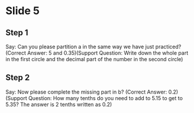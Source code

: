 # Slide 5

## Step 1

Say: Can you please partition a in the same way we have just practiced? (Correct Answer: 5 and 0.35)(Support Question: Write down the whole part in the first circle and the decimal part of the number in the second circle)

## Step 2

Say: Now please complete the missing part in b? (Correct Answer: 0.2) (Support Question: How many tenths do you need to add to 5.15 to get to 5.35? The answer is 2 tenths written as 0.2)
